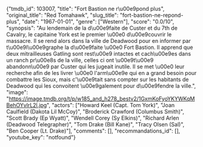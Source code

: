 {"tmdb_id": 103007, "title": "Fort Bastion ne r\u00e9pond plus", "original_title": "Red Tomahawk", "slug_title": "fort-bastion-ne-repond-plus", "date": "1967-01-01", "genre": ["Western"], "score": "0.0/10", "synopsis": "Au lendemain de la d\u00e9faite de Custer et du 7th de Cavalry, le capitaine York est le premier \u00e0 d\u00e9couvrir le massacre. Il se rend alors dans la ville de Deadwood pour en informer par t\u00e9l\u00e9graphe la d\u00e9faite \u00e0 Fort Bastion. Il apprend que deux mitrailleuses Gatling sont rest\u00e9 intactes et cach\u00e9es dans un ranch pr\u00e8s de la ville, celles ci ont \u00e9t\u00e9 abandonn\u00e9 par Custer qui les jugeait inutile. Il se met \u00e0 leur recherche afin de les livrer \u00e0 l'arm\u00e9e qui en a grand besoin pour combattre les Sioux, mais c'\u00e9tait sans compter sur les habitants de Deadwood qui les convoitent \u00e9galement pour d\u00e9fendre la ville.", "image": "https://image.tmdb.org/t/p/w185_and_h278_bestv2/1GxmKoFyoYKYWKqMBehOYvlrL2l.jpg", "actors": ["Howard Keel (Capt. Tom York)", "Joan Caulfield (Dakota Lil McCoy)", "Broderick Crawford (Columbus Smith)", "Scott Brady (Ep Wyatt)", "Wendell Corey (Sy Elkins)", "Richard Arlen (Deadwood Telegrapher)", "Tom Drake (Bill Kane)", "Tracy Olsen (Sal)", "Ben Cooper (Lt. Drake)"], "comments": [], "recommandations_id": [], "youtube_key": "notfound"}